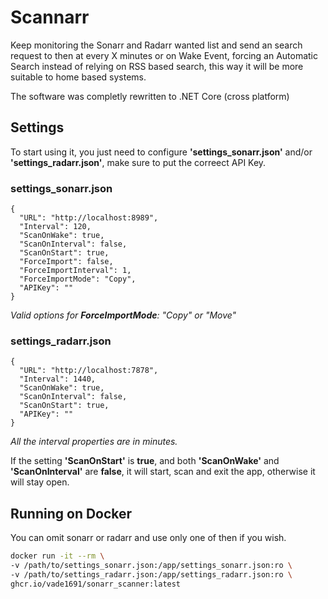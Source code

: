 # Scannarr
Keep monitoring the Sonarr and Radarr wanted list and send an search request to then at every X minutes or on Wake Event, forcing an Automatic Search instead of relying on RSS based search, this way it will be more suitable to home based systems.

The software was completly rewritten to .NET Core (cross platform)

## Settings 

To start using it, you just need to configure **'settings_sonarr.json'** and/or **'settings_radarr.json'**, make sure to put the correect API Key.  

### settings_sonarr.json
```
{
  "URL": "http://localhost:8989",
  "Interval": 120,
  "ScanOnWake": true,
  "ScanOnInterval": false,
  "ScanOnStart": true,  
  "ForceImport": false,
  "ForceImportInterval": 1,
  "ForceImportMode": "Copy",
  "APIKey": ""
}
```
_Valid options for **ForceImportMode**: "Copy" or "Move"_

### settings_radarr.json
```
{
  "URL": "http://localhost:7878",
  "Interval": 1440,
  "ScanOnWake": true,
  "ScanOnInterval": false,
  "ScanOnStart": true,
  "APIKey": ""
}
```
_All the interval properties are in minutes._

If the setting **'ScanOnStart'** is **true**, and both **'ScanOnWake'** and **'ScanOnInterval'** are **false**, it will start, scan and exit the app, otherwise it will stay open.

## Running on Docker
You can omit sonarr or radarr and use only one of then if you wish.
```sh
docker run -it --rm \
-v /path/to/settings_sonarr.json:/app/settings_sonarr.json:ro \
-v /path/to/settings_radarr.json:/app/settings_radarr.json:ro \
ghcr.io/vade1691/sonarr_scanner:latest
```

